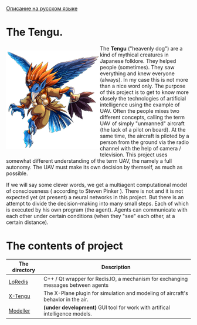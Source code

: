[Описание на русском языке](README.ru.md)

# The Tengu.

<p style="float: left; " >
    <img src="images/Unit_ills_full_40083.png" width="256" /> 
</p> 

The **Tengu** ("heavenly dog") are a kind of mythical creatures in Japanese folklore. They helped people (sometimes).
They saw everything and knew everyone (always). In my case this is not more than a nice word only. The purpose of 
this project is to get to know more closely the technologies of artificial intelligence using the example of UAV. 
Often the people mixes two different concepts, calling the term UAV of simply "unmanned" aircraft  (the lack of a 
pilot on board). At the same time, the aircraft is piloted by a person from the ground via the radio channel with 
the help of camera / television. This project uses somewhat different understanding of the term UAV, the namely a 
full autonomy. The UAV must make its own decision by themself, as much as possible.

If we will say some clever words, we get a multiagent computational model of consciousness ( according to Steven 
Pinker ). There is not and it is not expected yet (at present) a neural networks in this project. But there is an attempt 
to divide the decision-making into many small steps. Each of which is executed by his own program (the agent).
Agents can communicate with each other under certain conditions (when they "see" each other, at a certain distance).

# The contents of project

| The directory | Description |
| --- | --- |
| [LoRedis](https://github.com/unclesal/tengu/tree/master/tengu/loredis) | C++ / Qt wrapper for Redis.IO, a mechanism for exchanging messages between agents |
| [X-Tengu](https://github.com/unclesal/tengu/tree/master/simulators/xplane/xtengu) | The X-Plane plugin for simulation and modeling of aircraft's behavior in the air. |
| [Modeller](https://github.com/unclesal/tengu/tree/master/tengu/guis/tengu_modeller) | **(under development)** GUI tool for work with artifical intelligence models. |



